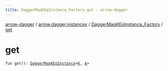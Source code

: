 ```yaml
---
title: DaggerMapKEqInstance_Factory.get - arrow-dagger
---
```


[arrow-dagger](../../index.html) / [arrow.dagger.instances](../index.html) / [DaggerMapKEqInstance_Factory](index.html) / [get](./get.html)

# get

`fun get(): `[`DaggerMapKEqInstance`](../-dagger-map-k-eq-instance/index.html)`<`[`K`](index.html#K)`, `[`A`](index.html#A)`>`